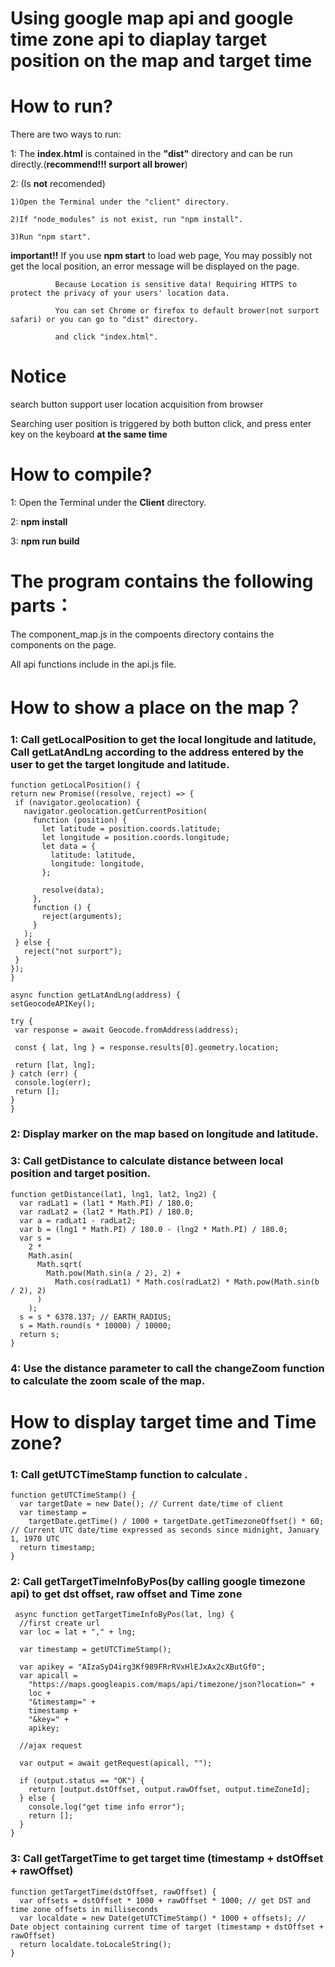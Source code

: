 # Using google map api and google time zone api to diaplay target position on the map and target time

# How to run?

There are two ways to run:

1: The **index.html** is contained in the **"dist"** directory and can be run directly.(**recommend!!! surport all brower**)

2: (Is **not** recomended)

    1)Open the Terminal under the "client" directory.

    2)If "node_modules" is not exist, run "npm install".

    3)Run "npm start".

**important!!** If you use **npm start** to load web page, You may possibly not get the local position, an error message will be displayed on the page.

              Because Location is sensitive data! Requiring HTTPS to protect the privacy of your users' location data.

              You can set Chrome or firefox to default brower(not surport safari) or you can go to "dist" directory.

              and click "index.html".

# Notice

search button support user location acquisition from browser

Searching user position is triggered by both button click, and press enter key on the keyboard **at the same time**

# How to compile?

1: Open the Terminal under the **Client** directory.

2: **npm install**

3: **npm run build**

# The program contains the following parts：

The component_map.js in the compoents directory contains the components on the page.

All api functions include in the api.js file.

# How to show a place on the map？

### 1: Call getLocalPosition to get the local longitude and latitude, Call getLatAndLng according to the address entered by the user to get the target longitude and latitude.

```
function getLocalPosition() {
return new Promise((resolve, reject) => {
 if (navigator.geolocation) {
   navigator.geolocation.getCurrentPosition(
     function (position) {
       let latitude = position.coords.latitude;
       let longitude = position.coords.longitude;
       let data = {
         latitude: latitude,
         longitude: longitude,
       };

       resolve(data);
     },
     function () {
       reject(arguments);
     }
   );
 } else {
   reject("not surport");
 }
});
}

async function getLatAndLng(address) {
setGeocodeAPIKey();

try {
 var response = await Geocode.fromAddress(address);

 const { lat, lng } = response.results[0].geometry.location;

 return [lat, lng];
} catch (err) {
 console.log(err);
 return [];
}
}
```

### 2: Display marker on the map based on longitude and latitude.

### 3: Call getDistance to calculate distance between local position and target position.

```
function getDistance(lat1, lng1, lat2, lng2) {
  var radLat1 = (lat1 * Math.PI) / 180.0;
  var radLat2 = (lat2 * Math.PI) / 180.0;
  var a = radLat1 - radLat2;
  var b = (lng1 * Math.PI) / 180.0 - (lng2 * Math.PI) / 180.0;
  var s =
    2 *
    Math.asin(
      Math.sqrt(
        Math.pow(Math.sin(a / 2), 2) +
          Math.cos(radLat1) * Math.cos(radLat2) * Math.pow(Math.sin(b / 2), 2)
      )
    );
  s = s * 6378.137; // EARTH_RADIUS;
  s = Math.round(s * 10000) / 10000;
  return s;
}
```

### 4: Use the distance parameter to call the changeZoom function to calculate the zoom scale of the map.

# How to display target time and Time zone?

### 1: Call getUTCTimeStamp function to calculate .

```
function getUTCTimeStamp() {
  var targetDate = new Date(); // Current date/time of client
  var timestamp =
    targetDate.getTime() / 1000 + targetDate.getTimezoneOffset() * 60; // Current UTC date/time expressed as seconds since midnight, January 1, 1970 UTC
  return timestamp;
}
```

### 2: Call getTargetTimeInfoByPos(by calling google timezone api) to get dst offset, raw offset and Time zone

```
 async function getTargetTimeInfoByPos(lat, lng) {
  //first create url
  var loc = lat + "," + lng;

  var timestamp = getUTCTimeStamp();

  var apikey = "AIzaSyD4irg3Kf989FRrRVxHlEJxAx2cXButGf0";
  var apicall =
    "https://maps.googleapis.com/maps/api/timezone/json?location=" +
    loc +
    "&timestamp=" +
    timestamp +
    "&key=" +
    apikey;

  //ajax request

  var output = await getRequest(apicall, "");

  if (output.status == "OK") {
    return [output.dstOffset, output.rawOffset, output.timeZoneId];
  } else {
    console.log("get time info error");
    return [];
  }
}
```

### 3: Call getTargetTime to get target time (timestamp + dstOffset + rawOffset)

```
function getTargetTime(dstOffset, rawOffset) {
  var offsets = dstOffset * 1000 + rawOffset * 1000; // get DST and time zone offsets in milliseconds
  var localdate = new Date(getUTCTimeStamp() * 1000 + offsets); // Date object containing current time of target (timestamp + dstOffset + rawOffset)
  return localdate.toLocaleString();
}
```
